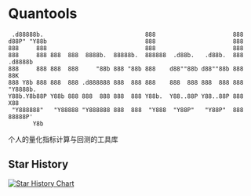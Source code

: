 # Quantools

```
 .d88888b.                             888                      888          
d88P" "Y88b                            888                      888          
888     888                            888                      888          
888     888 888  888  8888b.  88888b.  888888  .d88b.   .d88b.  888 .d8888b  
888     888 888  888     "88b 888 "88b 888    d88""88b d88""88b 888 88K      
888 Y8b 888 888  888 .d888888 888  888 888    888  888 888  888 888 "Y8888b. 
Y88b.Y8b88P Y88b 888 888  888 888  888 Y88b.  Y88..88P Y88..88P 888      X88 
 "Y888888"   "Y88888 "Y888888 888  888  "Y888  "Y88P"   "Y88P"  888  88888P' 
       Y8b                                                                      
```

个人的量化指标计算与回测的工具库

## Star History

[![Star History Chart](https://api.star-history.com/svg?repos=6YoungHome/Quantools&type=Date)](https://star-history.com/#6YoungHome/Quantools&Date)
